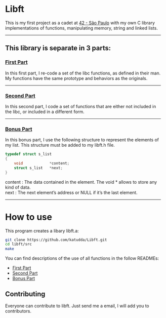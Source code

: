 # Libft
This is my first project as a cadet at <a href ="https://www.42sp.org.br/">42 - São Paulo</a> with my own C library implementations of functions, manipulating memory, string and linked lists.

---

## This library is separate in 3 parts:
### [First Part](./src/FIRST_PART.md)
In this first part, I re-code a set of the libc functions, as defined in their
man. My functions have the same prototype and behaviors as the originals.

---

### [Second Part](./src/SECOND_PART.md)
In this second part, I code a set of functions that are either not included in the
libc, or included in a different form.

---

### [Bonus Part](./src/BONUS_PART.md)
In this bonus part, I use the following structure to represent the elements of my list.
This structure must be added to my libft.h file.
```c
typedef struct s_list
{
	void			*content;
	struct s_list	*next;
}	
```
content : The data contained in the element. The void * allows to store any kind
of data.<br>
next : The next element’s address or NULL if it’s the last element.

---
# How to use

This program creates a libary libft.a:
```bash
git clone https://github.com/katudda/Libft.git
cd libft/src
make
```
You can find descriptions of the use of all functions in the follow READMEs:
 - [First Part](./src/FIRST_PART.md)
 - [Second Part](./src/SECOND_PART.md)
 - [Bonus Part](./src/BONUS_PART.md)

## Contributing
Everyone can contribute to libft. Just send me a email, I will add you to contributors.
